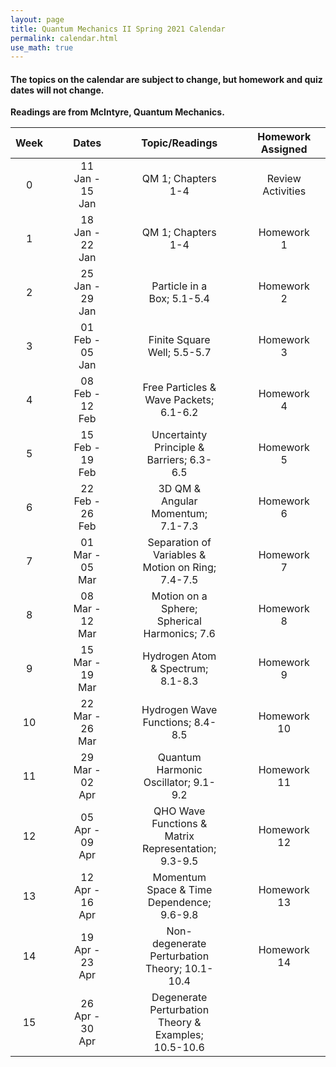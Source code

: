 ```yaml
---
layout: page
title: Quantum Mechanics II Spring 2021 Calendar
permalink: calendar.html
use_math: true
---
```


#### The topics on the calendar are subject to change, but homework and quiz dates will not change.

**Readings are from McIntyre, Quantum Mechanics.**


|  Week   |  |  |  Dates            |  |  |  | Topic/Readings                                       |  |  |  | Homework Assigned  |  |  |  | Quiz Assigned |
|:-------:|--|--|:-----------------:|--|--|--|:----------------------------------------------------:|--|--|--|:------------------:|--|--|--|:-------------:|
| 0       |  |  | 11 Jan - 15 Jan   |  |  |  | QM 1; Chapters 1-4                                   |  |  |  | Review Activities  |  |  |  |               |
| 1       |  |  | 18 Jan - 22 Jan   |  |  |  | QM 1; Chapters 1-4                                   |  |  |  | Homework 1         |  |  |  |               |
| 2       |  |  | 25 Jan - 29 Jan   |  |  |  | Particle in a Box; 5.1-5.4                           |  |  |  | Homework 2         |  |  |  | Quiz 1        |
| 3       |  |  | 01 Feb - 05 Jan   |  |  |  | Finite Square Well; 5.5-5.7                          |  |  |  | Homework 3         |  |  |  |               |
| 4       |  |  | 08 Feb - 12 Feb   |  |  |  | Free Particles & Wave Packets; 6.1-6.2               |  |  |  | Homework 4         |  |  |  |               |
| 5       |  |  | 15 Feb - 19 Feb   |  |  |  | Uncertainty Principle & Barriers; 6.3-6.5            |  |  |  | Homework 5         |  |  |  | Quiz 2        |
| 6       |  |  | 22 Feb - 26 Feb   |  |  |  | 3D QM & Angular Momentum; 7.1-7.3                    |  |  |  | Homework 6         |  |  |  |               |
| 7       |  |  | 01 Mar - 05 Mar   |  |  |  | Separation of Variables & Motion on Ring; 7.4-7.5    |  |  |  | Homework 7         |  |  |  |               |
| 8       |  |  | 08 Mar - 12 Mar   |  |  |  | Motion on a Sphere; Spherical Harmonics; 7.6         |  |  |  | Homework 8         |  |  |  | Quiz 3        |
| 9       |  |  | 15 Mar - 19 Mar   |  |  |  | Hydrogen Atom & Spectrum; 8.1-8.3                    |  |  |  | Homework 9         |  |  |  |               |
| 10      |  |  | 22 Mar - 26 Mar   |  |  |  | Hydrogen Wave Functions; 8.4-8.5                     |  |  |  | Homework 10        |  |  |  |               |
| 11      |  |  | 29 Mar - 02 Apr   |  |  |  | Quantum Harmonic Oscillator; 9.1-9.2                 |  |  |  | Homework 11        |  |  |  | Quiz 4        |
| 12      |  |  | 05 Apr - 09 Apr   |  |  |  | QHO Wave Functions & Matrix Representation; 9.3-9.5  |  |  |  | Homework 12        |  |  |  |               |
| 13      |  |  | 12 Apr - 16 Apr   |  |  |  | Momentum Space & Time Dependence; 9.6-9.8            |  |  |  | Homework 13        |  |  |  |               |
| 14      |  |  | 19 Apr - 23 Apr   |  |  |  | Non-degenerate Perturbation Theory; 10.1-10.4        |  |  |  | Homework 14        |  |  |  | Quiz 5        |
| 15      |  |  | 26 Apr - 30 Apr   |  |  |  | Degenerate Perturbation Theory & Examples; 10.5-10.6 |  |  |  |                    |  |  |  |               |

